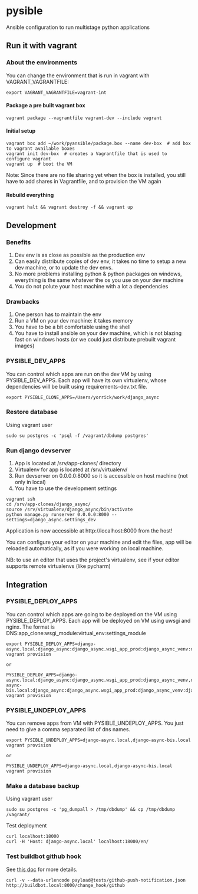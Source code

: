 pysible
=========

Ansible configuration to run multistage python applications


## Run it with vagrant


### About the environments

You can change the environment that is run in vagrant with VAGRANT_VAGRANTFILE:
```
export VAGRANT_VAGRANTFILE=vagrant-int
```


#### Package a pre built vagrant box
```
vagrant package --vagrantfile vagrant-dev --include vagrant
```



#### Initial setup
```
vagrant box add ~/work/pyansible/package.box --name dev-box  # add box to vagrant available boxes
vagrant init dev-box  # creates a Vagrantfile that is used to configure vagrant
vagrant up  # boot the VM
```

Note: Since there are no file sharing yet when the box is installed, you still have to add shares in Vagrantfile, and to provision the VM again



#### Rebuild everything

```
vagrant halt && vagrant destroy -f && vagrant up
```


## Development


### Benefits
1. Dev env is as close as possible as the production env
2. Can easily distribute copies of dev env, it takes no time to setup a new dev machine, or to update the dev envs.
3. No more problems installing python & python packages on windows, everything is the same whatever the os you use on your dev machine
4. You do not polute your host machine with a lot a dependencies

### Drawbacks
1. One person has to maintain the env
2. Run a VM on your dev machine: it takes memory
3. You have to be a bit comfortable using the shell
4. You have to install ansible on your dev machine, which is not blazing fast on windows hosts (or we could just distribute prebuilt vagrant images)


### PYSIBLE_DEV_APPS

You can control which apps are run on the dev VM by using PYSIBLE_DEV_APPS.
Each app will have its own virtualenv, whose dependencies will be built using requirements-dev.txt file.
```
export PYSIBLE_CLONE_APPS=/Users/yorrick/work/django_async
```


### Restore database

Using vagrant user
```
sudo su postgres -c 'psql -f /vagrant/dbdump postgres'
```


### Run django devserver

1. App is located at /srv/app-clones/<app> directory
2. Virtualenv for app is located at /srv/virtualenv/<app>
3. Run devserver on 0.0.0.0:8000 so it is accessible on host machine (not only in local)
4. You have to use the development settings

```
vagrant ssh
cd /srv/app-clones/django_async/
source /srv/virtualenv/django_async/bin/activate
python manage.py runserver 0.0.0.0:8000 --settings=django_async.settings_dev
```

Application is now accessible at http://localhost:8000 from the host!

You can configure your editor on your machine and edit the files, app will be reloaded automatically, as if you were working on local machine.


NB: to use an editor that uses the project's virtualenv, see if your editor supports remote virtualenvs (like pycharm)



## Integration


### PYSIBLE_DEPLOY_APPS

You can control which apps are going to be deployed on the VM using PYSIBLE_DEPLOY_APPS.
Each app will be deployed on VM using uwsgi and nginx.
The format is DNS:app_clone:wsgi_module:virtual_env:settings_module
```
export PYSIBLE_DEPLOY_APPS=django-async.local:django_async:django_async.wsgi_app_prod:django_async_venv:django_async.settings_prod
vagrant provision

or

PYSIBLE_DEPLOY_APPS=django-async.local:django_async:django_async.wsgi_app_prod:django_async_venv,django-async-bis.local:django_async:django_async.wsgi_app_prod:django_async_venv:django_async.settings_prod vagrant provision
```


### PYSIBLE_UNDEPLOY_APPS

You can remove apps from VM with PYSIBLE_UNDEPLOY_APPS.
You just need to give a comma separated list of dns names.
```
export PYSIBLE_UNDEPLOY_APPS=django-async.local,django-async-bis.local
vagrant provision

or

PYSIBLE_UNDEPLOY_APPS=django-async.local,django-async-bis.local vagrant provision
```



### Make a database backup

Using vagrant user
```
sudo su postgres -c 'pg_dumpall > /tmp/dbdump' && cp /tmp/dbdump /vagrant/
```

Test deployment
```
curl localhost:18000
curl -H 'Host: django-async.local' localhost:18000/en/
```


### Test buildbot github hook

See [this doc](http://docs.buildbot.net/0.8.4p2/Change-Hooks.html) for more details.

```
curl -v --data-urlencode payload@tests/github-push-notification.json http://buildbot.local:8000/change_hook/github
```

